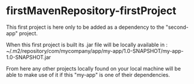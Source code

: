 # firstMavenRepository-firstProject
This first project is here only to be added as a dependency to the "second-app" project.

When this first project is built its .jar file will be locally available in :
    ~/.m2/repository/com/mycompany/app/my-app/1.0-SNAPSHOT/my-app-1.0-SNAPSHOT.jar

From here any other projects locally found on your local machine will be able to make use of it if this "my-app" is one of their dependencies.
